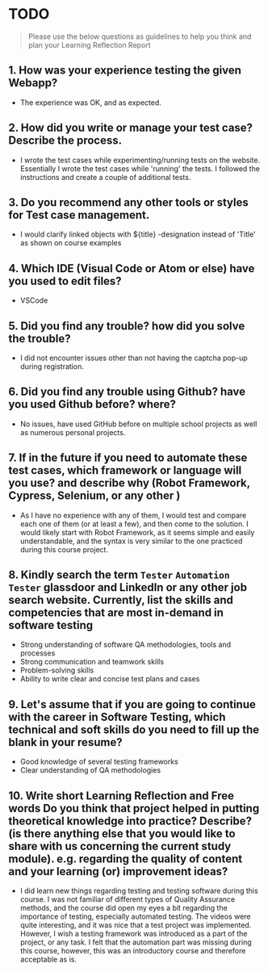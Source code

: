 
# TODO

> Please use the below questions as guidelines to help you think and plan your Learning Reflection Report

## 1. How was your experience testing the given Webapp?
- The experience was OK, and as expected. 
     

## 2. How did you write or manage your test case? Describe the process.
- I wrote the test cases while experimenting/running tests on the website. Essentially I wrote the test cases while 'running' the tests. I followed the instructions and create a couple of additional tests.
    

## 3. Do you recommend any other tools or styles for Test case management. 
 - I would clarify linked objects with ${title} -designation instead of 'Title' as shown on course examples


## 4. Which IDE (Visual Code or Atom or else) have you used to edit files?
- VSCode


     
## 5. Did you find any trouble? how did you solve the trouble?
- I did not encounter issues other than not having the captcha pop-up during registration. 


## 6. Did you find any trouble using Github? have you used Github before? where?
- No issues, have used GitHub before on multiple school projects as well as numerous personal projects.
 

      

## 7. If in the future if you need to automate these test cases, which framework or language will you use? and describe why (Robot Framework, Cypress, Selenium, or any other )
- As I have no experience with any of them, I would test and compare each one of them (or at least a few), and then come to the solution. I would likely start with Robot Framework, as it seems simple and easily understandable, and the syntax is very similar to the one practiced during this course project.



## 8. Kindly search the term `Tester` `Automation Tester` glassdoor and LinkedIn or any other job search website. Currently, list the skills and competencies that are most in-demand in software testing
- Strong understanding of software QA methodologies, tools and processes
- Strong communication and teamwork skills
- Problem-solving skills
- Ability to write clear and concise test plans and cases




## 9. **Let's assume** that if you are going to continue with the career in Software Testing, which technical and soft skills do you need to fill up the blank in your resume?
- Good knowledge of several testing frameworks
- Clear understanding of QA methodologies




## 10. Write short Learning Reflection and  Free words Do you think that project helped in putting theoretical knowledge into practice? Describe? (is there anything else that you would like to share with us concerning the current study module). e.g. regarding the quality of content and your learning (or) improvement ideas? 
- I did learn new things regarding testing and testing software during this course. I was not familiar of different types of Quality Assurance methods, and the course did open my eyes a bit regarding the importance of testing, especially automated testing. The videos were quite interesting, and it was nice that a test project was implemented. However, I wish a testing framework was introduced as a part of the project, or any task. I felt that the automation part was missing during this course, however, this was an introductory course and therefore acceptable as is.





 






